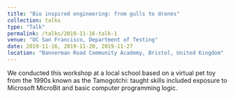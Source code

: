 ```yaml
---
title: "Bio inspired engineering: from gulls to drones"
collection: talks
type: "Talk"
permalink: /talks/2019-11-16-talk-1
venue: "UC San Francisco, Department of Testing"
date: 2019-11-16, 2019-11-20, 2019-11-27
location: "Bannerman Road Community Academy, Bristol, United Kingdom"
---
```


We conducted this workshop at a local school based on a virtual pet toy from the 1990s known as the Tamogotchi: taught skills included exposure to Microsoft MicroBit and basic computer programming logic.
